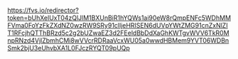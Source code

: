 https://fvs.io/redirector?token=bUhXelUxT04zQlJlM1BXUnBiR1hYQWs1ai90eW8rQmpENFc5WDhMMFVma0FoYzFkZXdNZ0wzRW9SRy91clljeHRISEN6dUVpYWtZMG91cnZxNlZIT1RFcjhQTThBRzd5c2g2bUZwaEZ3d2FEeldBbDdXaGhKWTgvWVV6TkR0MnpRNzd4VjlZbmhCMi8wVVcrRDRaaVcxWU05a0wwdHBMem9YVT06WDBnSmk2bjU3eUhvbXA1L0FJczRYQT09pUQp

